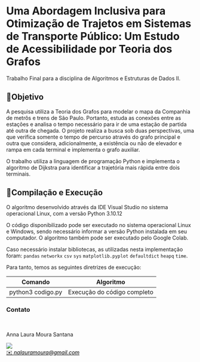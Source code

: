 # **Uma Abordagem Inclusiva para Otimização de Trajetos em Sistemas de Transporte Público: Um Estudo de Acessibilidade por Teoria dos Grafos**

Trabalho Final para a disciplina de Algoritmos e Estruturas de Dados II. <br/>

## 🎯Objetivo 

A pesquisa utiliza a Teoria dos Grafos para modelar o mapa da Companhia de metrôs e trens de São Paulo. Portanto, estuda as conexões entre as estações e analisa o tempo necessário para ir de uma estação de partida até outra de chegada. O projeto realiza a busca sob duas perspectivas, uma que verifica somente o tempo de percurso através do grafo principal e outra que considera, adicionalmente, a existência ou não de elevador e rampa em cada terminal e implementa o grafo auxiliar.

O trabalho utiliza a linguagem de programação Python e implementa o algoritmo de Dijkstra para identificar a trajetória mais rápida entre dois terminais.

##  👾Compilação e Execução

O algoritmo desenvolvido através da IDE Visual Studio no sistema operacional Linux, com a versão Python 3.10.12 

O código disponibilizado pode ser executado no sistema operacional Linux e Windows, sendo necessário informar a versão Python instalada em seu computador. O algoritmo também pode ser executado pelo Google Colab.

Caso necessário instalar bibliotecas, as utilizadas nesta implementação foram: ```pandas```  ```networkx```  ```csv```  ```sys```  ```matplotlib.pyplot```  ```defaultdict```  ```heapq```   ```time```.

Para tanto, temos as seguintes diretrizes de execução:

| Comando                |  Algoritmo                                                                                           |                     
| -----------------------| ------------------------------------------------------------------------------------------------- |
|  python3      codigo.py          | Execução do código completo                                        |


### Contato 
<div>
 <br><p align="justify"> Anna Laura Moura Santana</p>
 <a href="https://t.me/annalaurams">
 <img align="center" src="https://img.shields.io/badge/Telegram-2CA5E0?style=for-the-badge&logo=telegram&logoColor=white"/> 
 </div>
<a style="color:black" href="mailto:nalauramoura@gmail.com?subject=[GitHub]%20Source%20Dynamic%20Lists">
✉️ <i>nalauramoura@gmail.com</i>
</a>

